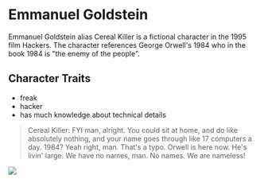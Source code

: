 # Emmanuel Goldstein

Emmanuel Goldstein alias Cereal Killer is a fictional character in the 1995 film Hackers. The character references George Orwell's 1984 who in the book 1984 is "the enemy of the people".

## Character Traits

* freak
* hacker
* has much knowledge about technical details

> Cereal Killer: FYI man, alright. You could sit at home, and do like absolutely nothing, and your name goes through like 17 computers a
> day. 1984? Yeah right, man. That's a typo. Orwell is here now. He's livin' large. We have no names, man. No names. We are nameless!

<img src="https://static0.whatthemovie.net/system/images/stills/medium/d2/257b36630c35beee7d7ec0e15d6b54.jpg">
